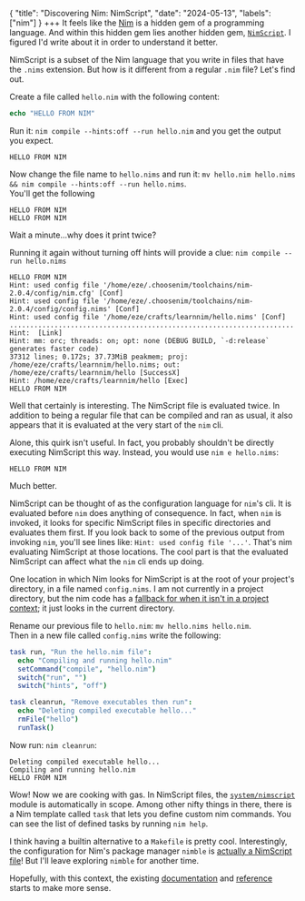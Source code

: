 {
    "title": "Discovering Nim: NimScript",
    "date": "2024-05-13",
    "labels": ["nim"]
}
+++
It feels like the [Nim](https://nim-lang.org/) is a hidden gem of a programming language. And within this hidden gem lies another hidden gem, [`NimScript`](https://nim-lang.org/docs/nims.html). I figured I'd write about it in order to understand it better.

NimScript is a subset of the Nim language that you write in files that have the `.nims` extension. But how is it different from a regular `.nim` file? Let's find out.

Create a file called `hello.nim` with the following content:

```nim
echo "HELLO FROM NIM"
```

Run it: `nim compile --hints:off --run hello.nim` and you get the output you expect.
```text
HELLO FROM NIM
```

Now change the file name to `hello.nims` and run it: `mv hello.nim hello.nims && nim compile --hints:off --run hello.nims`.  
You'll get the following
```text
HELLO FROM NIM
HELLO FROM NIM
```

Wait a minute...why does it print twice?

Running it again without turning off hints will provide a clue: `nim compile --run hello.nims`

```text
HELLO FROM NIM
Hint: used config file '/home/eze/.choosenim/toolchains/nim-2.0.4/config/nim.cfg' [Conf]
Hint: used config file '/home/eze/.choosenim/toolchains/nim-2.0.4/config/config.nims' [Conf]
Hint: used config file '/home/eze/crafts/learnnim/hello.nims' [Conf]
......................................................................
Hint:  [Link]
Hint: mm: orc; threads: on; opt: none (DEBUG BUILD, `-d:release` generates faster code)
37312 lines; 0.172s; 37.73MiB peakmem; proj: /home/eze/crafts/learnnim/hello.nims; out: /home/eze/crafts/learnnim/hello [SuccessX]
Hint: /home/eze/crafts/learnnim/hello [Exec]
HELLO FROM NIM
```

Well that certainly is interesting. The NimScript file is evaluated twice. In addition to being a regular file that can be compiled and ran as usual, it also appears that it is evaluated at the very start of the `nim` cli. 

Alone, this quirk isn't useful. In fact, you probably shouldn't be directly executing NimScript this way. Instead, you would use `nim e hello.nims`:

```
HELLO FROM NIM
```

Much better. 

NimScript can be thought of as the configuration language for `nim`'s cli. It is evaluated before `nim` does anything of consequence. In fact, when `nim` is invoked, it looks for specific NimScript files in specific directories and evaluates them first. If you look back to some of the previous output from invoking `nim`, you'll see lines like: `Hint: used config file '...'`. That's nim evaluating NimScript at those locations. The cool part is that the evaluated NimScript can affect what the `nim` cli ends up doing.

One location in which Nim looks for NimScript is at the root of your project's directory, in a file named `config.nims`. I am not currently in a project directory, but the nim code has a [fallback for when it isn't in a project context](https://github.com/nim-lang/Nim/blob/04f3df4c87e8ba9efc26fa4faed8e3b6cbaa6e93/compiler/nimconf.nim#L278); it just looks in the current directory.

Rename our previous file to `hello.nim`: `mv hello.nims hello.nim`.  
Then in a new file called `config.nims` write the following:
```nim
task run, "Run the hello.nim file": 
  echo "Compiling and running hello.nim"
  setCommand("compile", "hello.nim")
  switch("run", "")
  switch("hints", "off")

task cleanrun, "Remove executables then run":
  echo "Deleting compiled executable hello..."
  rmFile("hello")
  runTask()
```

Now run: `nim cleanrun`:

```
Deleting compiled executable hello...
Compiling and running hello.nim
HELLO FROM NIM
```

Wow! Now we are cooking with gas. In NimScript files, the [`system/nimscript`](https://nim-lang.org/docs/nimscript.html) module is automatically in scope. Among other nifty things in there, there is a Nim template called `task` that lets you define custom nim commands. You can see the list of defined tasks by running `nim help`.

I think having a builtin alternative to a `Makefile` is pretty cool. Interestingly, the configuration for Nim's package manager `nimble` is [actually a NimScript file](https://nim-lang.github.io/nimble/create-packages.html#nimscript-compatibility)! But I'll leave exploring `nimble` for another time.

Hopefully, with this context, the existing [documentation](https://nim-lang.org/docs/nims.html) and [reference](https://nim-lang.org/docs/nimscript.html) starts to make more sense. 
